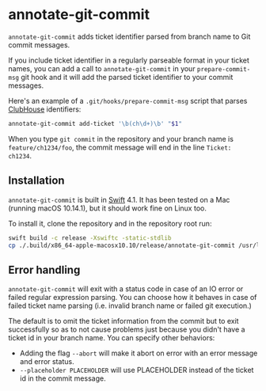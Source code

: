 # annotate-git-commit

`annotate-git-commit` adds ticket identifier parsed from branch name to Git commit messages.

If you include ticket identifier in a regularly parseable format in your ticket names, you can add a call to `annotate-git-commit` in your `prepare-commit-msg` git hook and it will add the parsed ticket identifier to your commit messages.

Here's an example of a `.git/hooks/prepare-commit-msg` script that parses [ClubHouse] identifiers:

```sh
annotate-git-commit add-ticket '\b(ch\d+)\b' "$1"
```

When you type `git commit` in the repository and your branch name is `feature/ch1234/foo`, the commit message will end in the line `Ticket: ch1234`.

## Installation

`annotate-git-commit` is built in [Swift] 4.1. It has been tested on a Mac (running macOS 10.14.1), but it should work fine on Linux too.

To install it, clone the repository and in the repository root run:

```sh
swift build -c release -Xswiftc -static-stdlib
cp ./.build/x86_64-apple-macosx10.10/release/annotate-git-commit /usr/local/bin
```

## Error handling

`annotate-git-commit` will exit with a status code in case of an IO error or failed regular expression parsing. You can choose how it behaves in case of failed ticket name parsing (i.e. invalid branch name or failed git execution.)

The default is to omit the ticket information from the commit but to exit successfully so as to not cause problems just because you didn't have a ticket id in your branch name. You can specify other behaviors:

- Adding the flag `--abort` will make it abort on error with an error message and error status.
- `--placeholder PLACEHOLDER` will use PLACEHOLDER instead of the ticket id in the commit message.

[ClubHouse]: https://clubhouse.io
[Swift]: https://swift.org
